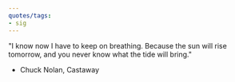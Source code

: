 ```yaml
---
quotes/tags:
- sig
---
```




"I know now I have to keep on breathing. Because the sun will rise tomorrow, and you never know what the tide will bring."

- Chuck Nolan, Castaway